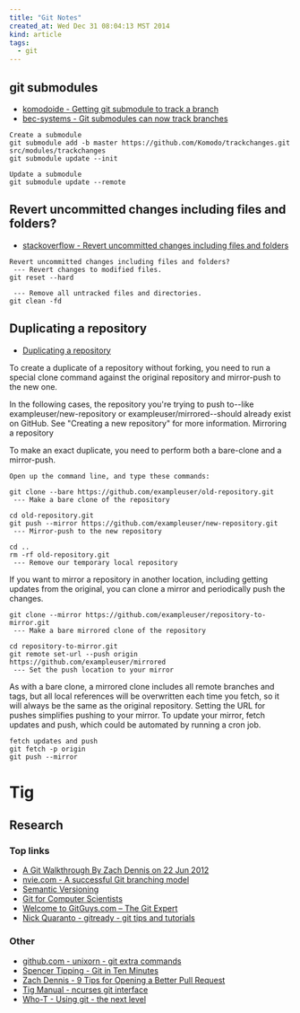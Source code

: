 ```yaml
---
title: "Git Notes"
created_at: Wed Dec 31 08:04:13 MST 2014
kind: article
tags:
  - git
---
```


## git submodules

* [komodoide - Getting git submodule to track a branch](http://komodoide.com/blog/2014-05/git-submodules/)
* [bec-systems - Git submodules can now track branches](http://bec-systems.com/site/1020/git-submodules-can-now-track-branches)

~~~~~~~~~~~~~~~~
Create a submodule
git submodule add -b master https://github.com/Komodo/trackchanges.git src/modules/trackchanges
git submodule update --init
~~~~~~~~~~~~~~~~

~~~~~~~~~~~~~~~~
Update a submodule
git submodule update --remote
~~~~~~~~~~~~~~~~

## Revert uncommitted changes including files and folders?

* [stackoverflow - Revert uncommitted changes including files and folders](http://stackoverflow.com/questions/5807137/git-how-to-revert-uncommitted-changes-including-files-and-folders)

~~~~~~~~~~~~~~~~
Revert uncommitted changes including files and folders?
 --- Revert changes to modified files.
git reset --hard

 --- Remove all untracked files and directories.
git clean -fd
~~~~~~~~~~~~~~~~

## Duplicating a repository

* [Duplicating a repository](https://help.github.com/articles/duplicating-a-repository/)



To create a duplicate of a repository without forking, you need to run
a special clone command against the original repository and mirror-push
to the new one.

In the following cases, the repository you're trying to push to--like
exampleuser/new-repository or exampleuser/mirrored--should already
exist on GitHub. See "Creating a new repository" for more information.
Mirroring a repository

To make an exact duplicate, you need to perform both a bare-clone and
a mirror-push.

~~~~~~~~~~~~~~~~
Open up the command line, and type these commands:

git clone --bare https://github.com/exampleuser/old-repository.git
 --- Make a bare clone of the repository

cd old-repository.git
git push --mirror https://github.com/exampleuser/new-repository.git
 --- Mirror-push to the new repository

cd ..
rm -rf old-repository.git
 --- Remove our temporary local repository
~~~~~~~~~~~~~~~~

If you want to mirror a repository in another location, including getting
updates from the original, you can clone a mirror and periodically push
the changes.

~~~~~~~~~~~~~~~~
git clone --mirror https://github.com/exampleuser/repository-to-mirror.git
 --- Make a bare mirrored clone of the repository

cd repository-to-mirror.git
git remote set-url --push origin https://github.com/exampleuser/mirrored
 --- Set the push location to your mirror
~~~~~~~~~~~~~~~~

As with a bare clone, a mirrored clone includes all remote branches and
tags, but all local references will be overwritten each time you fetch,
so it will always be the same as the original repository. Setting the
URL for pushes simplifies pushing to your mirror. To update your mirror,
fetch updates and push, which could be automated by running a cron job.

~~~~~~~~~~~~~~~~
fetch updates and push
git fetch -p origin
git push --mirror
~~~~~~~~~~~~~~~~

# Tig

## Research

### Top links

* [A Git Walkthrough By Zach Dennis on 22 Jun 2012](http://www.mutuallyhuman.com/blog/2012/06/22/a-git-walkthrough/)
* [nvie.com - A successful Git branching model](http://nvie.com/posts/a-successful-git-branching-model/)
* [Semantic Versioning](http://semver.org)
* [Git for Computer Scientists](http://eagain.net/articles/git-for-computer-scientists/)
* [Welcome to GitGuys.com – The Git Expert](http://www.gitguys.com/)
* [Nick Quaranto - gitready - git tips and tutorials](http://gitready.com/)

### Other

* [github.com - unixorn - git extra commands](https://github.com/unixorn/git-extra-commands)
* [Spencer Tipping - Git in Ten Minutes](http://spencertipping.com/git-in-ten-minutes/git-in-ten-minutes.pdf)
* [Zach Dennis - 9 Tips for Opening a Better Pull Request](http://www.mutuallyhuman.com/blog/2014/09/29/9-tips-for-opening-a-better-pull-request/)
* [Tig Manual - ncurses git interface](http://jonas.nitro.dk/tig/manual.html)
* [Who-T - Using git - the next level](http://who-t.blogspot.com/2014/03/using-git-next-level.html)

